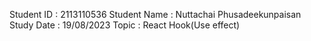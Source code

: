 Student ID : 2113110536
Student Name : Nuttachai Phusadeekunpaisan
Study Date : 19/08/2023
Topic : React Hook(Use effect)
